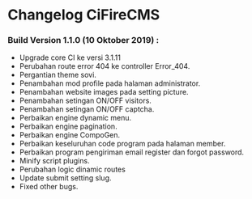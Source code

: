 # Changelog CiFireCMS

### Build Version 1.1.0 (10 Oktober 2019) :
- Upgrade core CI ke versi 3.1.11
- Perubahan route error 404 ke controller Error_404.
- Pergantian theme sovi.
- Penambahan mod profile pada halaman administrator.
- Penambahan website images pada setting picture.
- Penambahan setingan ON/OFF visitors.
- Penambahan setingan ON/OFF captcha.
- Perbaikan engine dynamic menu.
- Perbaikan engine pagination.
- Perbaikan engine CompoGen.
- Perbaikan keseluruhan code program pada halaman member. 
- Perbaikan program pengiriman email register dan forgot password.
- Minify script plugins.
- Perubahan logic dinamic routes
- Update submit setting slug.
- Fixed other bugs.